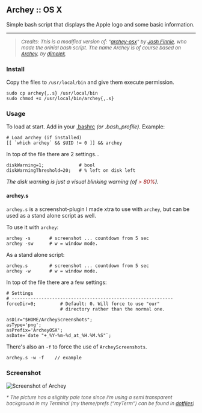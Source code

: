 Archey :: OS X
--------------

Simple bash script that displays the Apple logo and some basic information.

---

><span style="font-size: small; color: #555;">_Credits: This is a modified version of: "[archey-osx][jfa]" by [Josh Finnie][jfg], who made the orinial bash script. The name Archey is of course based on [Archey][dja], by [djmelek][djm]._</span>


### Install

Copy the files to `/usr/local/bin` and give them execute permission.

```
sudo cp archey{,.s} /usr/local/bin
sudo chmod +x /usr/local/bin/archey{,.s}
```

### Usage

To load at start. Add in your [.bashrc][inst] _(or .bash_profile)_. Example:

```
# Load archey (if installed)
[[ `which archey` && $UID != 0 ]] && archey
```
In top of the file there are 2 settings...

```
diskWarning=1;             # bool
diskWarningThreshold=20;   # % left on disk left
```
_The disk warning is just a visual blinking warning (of <span style="color: #900;"> > 80%</span>)._ 



#### archey.s

`archey.s` is a screenshot-plugin I made xtra to use with `archey`, but can be used as a stand alone script as well.

To use it with `archey`:

```
archey -s		# screenshot ... countdown from 5 sec
archey -sw		# w = window mode.
```
As a stand alone script:

```
archey.s		# screenshot ... countdown from 5 sec
archey -w		# w = window mode.
```

In top of the file there are a few settings:

```
# Settings
# ------------------------------------------------------------
forceDir=0;         # Default: 0. Will force to use "our"
                    # directory rather than the normal one.

asDir="$HOME/ArcheyScreenshots";
asType='png';
asPrefix='ArcheyOSX';
asDate=`date "+_%Y-%m-%d_at_%H.%M.%S"`;
```

There's also an `-f` to force the use of `ArcheyScreenshots`.

```
archey.s -w -f    // example
```



### Screenshot

![][sc]

<span style="font-size: small; color: #555;">_* The picture has a slighlty pale tone since I'm using a semi transparent background in my Terminal (my theme/prefs (“myTerm”) can be found in [dotfiles][mt])_</span>



<!-- Markdown: Links & Images -->
[inst]: https://github.com/iEFdev/dotfiles/blob/master/.bashrc#L87-L88

[mt]: https://github.com/iEFdev/dotfiles
[jfa]: https://github.com/joshfinnie/archey-osx
[jfg]: http://joshfinnie.github.io/

[dja]: https://github.com/djmelik/archey
[djm]: https://github.com/djmelik

[sc]: https://raw.githubusercontent.com/iEFdev/Archey-OS-X/master/screenshot.png "Screenshot of Archey"